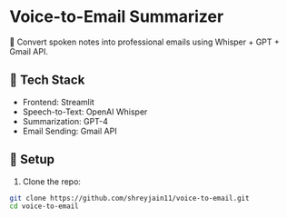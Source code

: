 # Voice-to-Email Summarizer

🎯 Convert spoken notes into professional emails using Whisper + GPT + Gmail API.

## 🔧 Tech Stack
- Frontend: Streamlit
- Speech-to-Text: OpenAI Whisper
- Summarization: GPT-4
- Email Sending: Gmail API

## 🚀 Setup

1. Clone the repo:
```bash
git clone https://github.com/shreyjain11/voice-to-email.git
cd voice-to-email